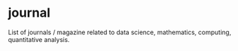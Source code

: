 # journal
List of journals / magazine related to data science, mathematics, computing, quantitative analysis.
